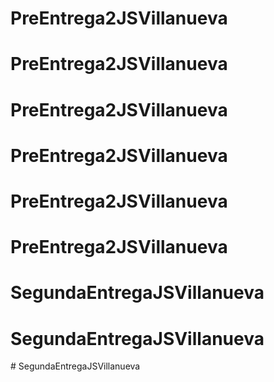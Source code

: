 # PreEntrega2JSVillanueva
# PreEntrega2JSVillanueva
# PreEntrega2JSVillanueva
# PreEntrega2JSVillanueva
# PreEntrega2JSVillanueva
# PreEntrega2JSVillanueva
# SegundaEntregaJSVillanueva
# SegundaEntregaJSVillanueva
#   S e g u n d a E n t r e g a J S V i l l a n u e v a  
 